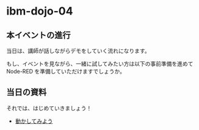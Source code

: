 # ibm-dojo-04

## 本イベントの進行

当日は、講師が話しながらデモをしていく流れになります。

もし、イベントを見ながら、一緒に試してみたい方は以下の事前準備を進めて Node-RED を準備していただけますでしょうか。

## 当日の資料

それでは、はじめていきましょう！

* [動かしてみよう](01_intro.md)